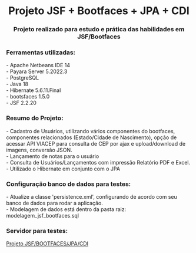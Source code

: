 <h1 align="center">Projeto JSF + Bootfaces + JPA + CDI</h1>
<h3 align="center">Projeto realizado para estudo e prática das habilidades em JSF/Bootfaces</h3>

<h3 align="left">Ferramentas utilizadas:</h3>
- Apache Netbeans IDE 14 
<br/>
- Payara Server 5.2022.3
<br/>
- PostgreSQL 
<br/>
- Java 18
<br/>
- Hibernate 5.6.11.Final
<br/>
- bootsfaces 1.5.0
<br/>
- JSF 2.2.20
<br/>

<h3 align="left">Resumo do Projeto:</h3>
- Cadastro de Usuários, utilizando vários componentes do bootfaces, componentes relacionados (Estado/Cidade de Nascimento), opção de acessar API VIACEP para consulta de CEP por ajax e upload/download de imagens, conversão JSON.
<br/>
- Lançamento de notas para o usuário
<br/>
- Consulta de Usuários/Lançamentos com impressão Relatório PDF e Excel.
<br/>
- Utilizado o Hibernate em conjunto com o JPA
<br/>

<h3 align="left">Configuração banco de dados para testes:</h3>
- Atualize a classe 'persistence.xml', configurando de acordo com seu banco de dados para rodar a aplicação.
<br/>
- Modelagem de dados está dentro da pasta raiz: modelagem_jsf_bootfaces.sql

<h3 align="left">Servidor para testes:</h3>
<p align="left">
<a href="https://www.ldsystems.com.br/jsf_bootsfaces/index.jsf" target="blank">Projeto JSF/BOOTFACES/JPA/CDI</a>
</p>
